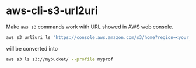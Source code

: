# aws-cli-s3-url2uri

Make `aws s3` commands work with URL showed in AWS web console.  
```bash
aws_s3_url2uri ls "https://console.aws.amazon.com/s3/home?region=<your_region>#&bucket=mybucket&prefix=" --profile myprof
```
will be converted into  
```bash
aws s3 ls s3://mybucket/ --profile myprof
```

